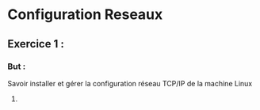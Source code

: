 # Configuration Reseaux

## Exercice 1 : 

### But : ### 
Savoir installer et gérer la configuration réseau TCP/IP de la machine Linux

1. 